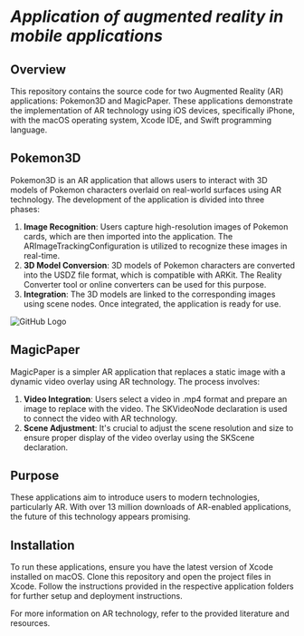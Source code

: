 # *Application of augmented reality in mobile applications*

## **Overview**

This repository contains the source code for two Augmented Reality (AR) applications: Pokemon3D and MagicPaper. These applications demonstrate the implementation of AR technology using iOS devices, specifically iPhone, with the macOS operating system, Xcode IDE, and Swift programming language.

## **Pokemon3D**

Pokemon3D is an AR application that allows users to interact with 3D models of Pokemon characters overlaid on real-world surfaces using AR technology. The development of the application is divided into three phases:

1. **Image Recognition**: Users capture high-resolution images of Pokemon cards, which are then imported into the application. The ARImageTrackingConfiguration is utilized to recognize these images in real-time.
2. **3D Model Conversion**: 3D models of Pokemon characters are converted into the USDZ file format, which is compatible with ARKit. The Reality Converter tool or online converters can be used for this purpose.
3. **Integration**: The 3D models are linked to the corresponding images using scene nodes. Once integrated, the application is ready for use.

![GitHub Logo](gifs/pokemon.gif)

## **MagicPaper**

MagicPaper is a simpler AR application that replaces a static image with a dynamic video overlay using AR technology. The process involves:

1. **Video Integration**: Users select a video in .mp4 format and prepare an image to replace with the video. The SKVideoNode declaration is used to connect the video with AR technology.
2. **Scene Adjustment**: It's crucial to adjust the scene resolution and size to ensure proper display of the video overlay using the SKScene declaration.

## **Purpose**

These applications aim to introduce users to modern technologies, particularly AR. With over 13 million downloads of AR-enabled applications, the future of this technology appears promising.

## **Installation**

To run these applications, ensure you have the latest version of Xcode installed on macOS. Clone this repository and open the project files in Xcode. Follow the instructions provided in the respective application folders for further setup and deployment instructions.

For more information on AR technology, refer to the provided literature and resources.
